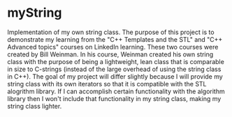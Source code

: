 # myString

Implementation of my own string class.
The purpose of this project is to demonstrate my learning from the "C++ Templates and the STL" and "C++ Advanced topics" courses on LinkedIn learning. These two courses were created by Bill Weinman. In his course, Weinman created his own string class with the purpose of being a lightweight, lean class that is comparable in size to C-strings (instead of the large overhead of using the string class in C++). The goal of my project will differ slightly because I will provide my string class with its own iterators so that it is compatible with the STL alogrithm library. If I can accomplish certain functionality with the algorithm library then I won't include that functionality in my string class, making my string class lighter.
